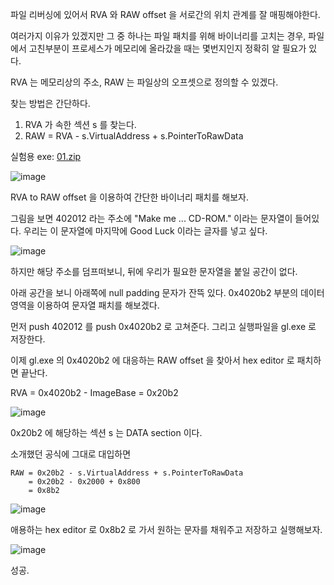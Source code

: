 파일 리버싱에 있어서 RVA 와 RAW offset 을 서로간의 위치 관계를 잘 매핑해야한다. 

여러가지 이유가 있겠지만 그 중 하나는 파일 패치를 위해 바이너리를 고치는 경우, 파일에서 고친부분이 프로세스가 메모리에 올라갔을 때는 몇번지인지 정확히 알 필요가 있다.

RVA 는 메모리상의 주소, RAW 는 파일상의 오프셋으로 정의할 수 있겠다.

찾는 방법은 간단하다. 

 1. RVA 가 속한 섹션 s 를 찾는다.
 2. RAW = RVA - s.VirtualAddress + s.PointerToRawData
 
 
 실험용 exe: [01.zip](https://github.com/hsnks100/hsnks100.github.io/files/2834481/01.zip)
 
 
![image](https://user-images.githubusercontent.com/3623889/52314093-5bc66b00-29f4-11e9-9730-fe597c1b4968.png)

RVA to RAW offset 을 이용하여 간단한 바이너리 패치를 해보자.

그림을 보면 402012 라는 주소에 "Make me ... CD-ROM." 이라는 문자열이 들어있다. 우리는 이 문자열에 마지막에 Good Luck 이라는 글자를 넣고 싶다.

![image](https://user-images.githubusercontent.com/3623889/52314606-ce384a80-29f6-11e9-811f-db0d9cd741fd.png)

하지만 해당 주소를 덤프떠보니, 뒤에 우리가 필요한 문자열을 붙일 공간이 없다.

아래 공간을 보니 아래쪽에 null padding 문자가 잔뜩 있다. 0x4020b2 부분의 데이터 영역을 이용하여 문자열 패치를 해보겠다.

먼저 push 402012 를 push 0x4020b2 로 고쳐준다. 그리고 실행파일을 gl.exe 로 저장한다.

이제 gl.exe 의 0x4020b2 에 대응하는 RAW offset 을 찾아서 hex editor 로 패치하면 끝난다.

RVA = 0x4020b2 - ImageBase = 0x20b2

![image](https://user-images.githubusercontent.com/3623889/52314771-6afae800-29f7-11e9-9269-7f54f651503a.png)

0x20b2 에 해당하는 섹션 s 는 DATA section 이다. 

소개했던 공식에 그대로 대입하면 

```
RAW = 0x20b2 - s.VirtualAddress + s.PointerToRawData
    = 0x20b2 - 0x2000 + 0x800
    = 0x8b2
```


![image](https://user-images.githubusercontent.com/3623889/52314887-e8265d00-29f7-11e9-8383-29531413e992.png)

애용하는 hex editor 로 0x8b2 로 가서 원하는 문자를 채워주고 저장하고 실행해보자.

![image](https://user-images.githubusercontent.com/3623889/52314913-03916800-29f8-11e9-8ceb-b2ab658212ec.png)

성공.
